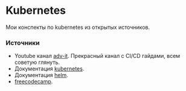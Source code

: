 # Kubernetes
Мои конспекты по kubernetes из открытых источников.

### Источники

- Youtube канал [adv-it](https://www.youtube.com/@ADV-IT). Прекрасный канал с CI/CD гайдами, всем советую глянуть.
- Документация [kubernetes](https://kubernetes.io/ru/).
- Документация [helm](https://helm.sh/).
- [freecodecamp](https://www.freecodecamp.org).